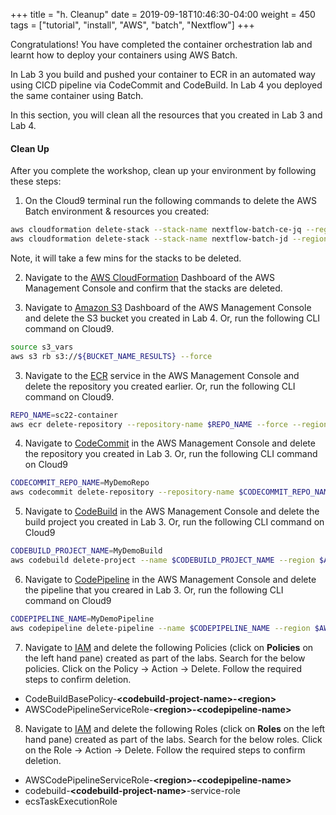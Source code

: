 +++
title = "h. Cleanup"
date = 2019-09-18T10:46:30-04:00
weight = 450 
tags = ["tutorial", "install", "AWS", "batch", "Nextflow"]
+++

Congratulations! You have completed the container orchestration lab and learnt how to deploy your containers using AWS Batch.

In Lab 3 you build and pushed your container to ECR in an automated way using CICD pipeline via CodeCommit and CodeBuild. In Lab 4 you deployed the same container using Batch.
 
In this section, you will clean all the resources that you created in Lab 3 and Lab 4.

#### Clean Up

After you complete the workshop, clean up your environment by following these steps:

1. On the Cloud9 terminal run the following commands to delete the AWS Batch environment & resources you created:

```bash
aws cloudformation delete-stack --stack-name nextflow-batch-ce-jq --region $AWS_REGION
aws cloudformation delete-stack --stack-name nextflow-batch-jd --region $AWS_REGION
```

Note, it will take a few mins for the stacks to be deleted.

2. Navigate to the [AWS CloudFormation](https://console.aws.amazon.com/cloudformation/home) Dashboard of the AWS Management Console and confirm that the stacks are deleted.

 
3. Navigate to [Amazon S3](https://s3.console.aws.amazon.com/s3/home) Dashboard of the AWS Management Console and delete the S3 bucket you created in Lab 4. Or, run the following CLI command on Cloud9.

```bash
source s3_vars
aws s3 rb s3://${BUCKET_NAME_RESULTS} --force
``` 

3. Navigate to the [ECR](https://console.aws.amazon.com/ecr/repositories) service in the AWS Management Console and delete the repository you created earlier. Or, run the following CLI command on Cloud9.
```bash
REPO_NAME=sc22-container
aws ecr delete-repository --repository-name $REPO_NAME --force --region $AWS_REGION
```

4. Navigate to [CodeCommit](https://console.aws.amazon.com/codesuite/codecommit/repositories) in the AWS Management Console and delete the repository you created in Lab 3. Or, run the following CLI command on Cloud9
```bash
CODECOMMIT_REPO_NAME=MyDemoRepo
aws codecommit delete-repository --repository-name $CODECOMMIT_REPO_NAME --region $AWS_REGION
```

5. Navigate to [CodeBuild](https://console.aws.amazon.com/codesuite/codebuild/projects) in the AWS Management Console and delete the build project you created in Lab 3. Or, run the following CLI command on Cloud9

```bash
CODEBUILD_PROJECT_NAME=MyDemoBuild
aws codebuild delete-project --name $CODEBUILD_PROJECT_NAME --region $AWS_REGION
```

6. Navigate to [CodePipeline](https://console.aws.amazon.com/codesuite/codepipeline/pipelines) in the AWS Management Console and delete the pipeline that you creared in Lab 3. Or, run the following CLI command on Cloud9

```bash
CODEPIPELINE_NAME=MyDemoPipeline
aws codepipeline delete-pipeline --name $CODEPIPELINE_NAME --region $AWS_REGION
```

7. Navigate to [IAM](https://console.aws.amazon.com/iamv2/home?#/roles) and delete the following Policies  (click on **Policies** on the left hand pane) created as part of the labs. Search for the below policies. Click on the Policy -> Action -> Delete. Follow the required steps to confirm deletion.  

- CodeBuildBasePolicy-**\<codebuild-project-name\>-\<region\>**
- AWSCodePipelineServiceRole-**\<region\>-\<codepipeline-name\>**

8. Navigate to [IAM](https://console.aws.amazon.com/iamv2/home?#/roles) and delete the following Roles (click on **Roles** on the left hand pane) created as part of the labs. Search for the below roles. Click on the Role -> Action -> Delete. Follow the required steps to confirm deletion.

- AWSCodePipelineServiceRole-**\<region\>-\<codepipeline-name\>**
- codebuild-**\<codebuild-project-name\>**-service-role
- ecsTaskExecutionRole



